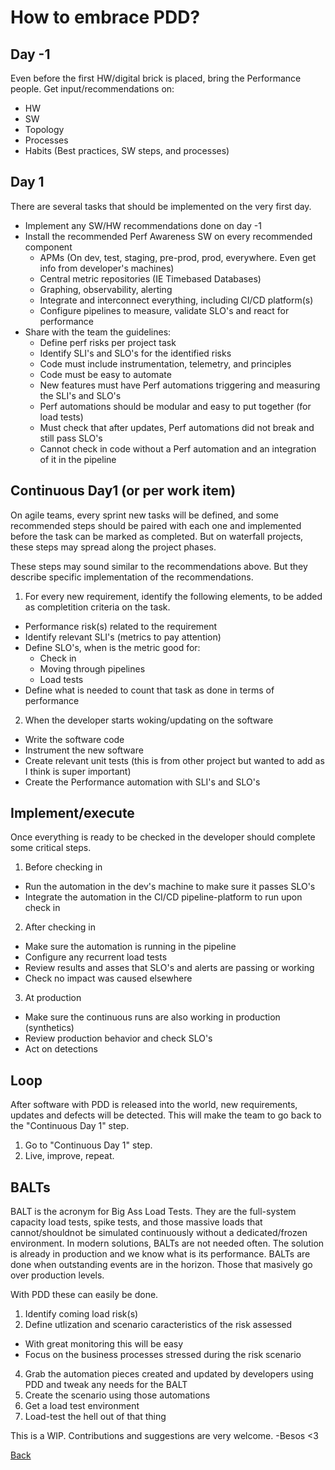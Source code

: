 # How to embrace PDD?

## Day -1
Even before the first HW/digital brick is placed, bring the Performance people.
Get input/recommendations on:
- HW
- SW
- Topology
- Processes
- Habits (Best practices, SW steps, and processes)

## Day 1
There are several tasks that should be implemented on the very first day.
- Implement any SW/HW recommendations done on day -1
- Install the recommended Perf Awareness SW on every recommended component
  - APMs (On dev, test, staging, pre-prod, prod, everywhere. Even get info from developer's machines)
  - Central metric repositories (IE Timebased Databases)
  - Graphing, observability, alerting
  - Integrate and interconnect everything, including CI/CD platform(s)
  - Configure pipelines to measure, validate SLO's and react for performance
- Share with the team the guidelines:
  - Define perf risks per project task
  - Identify SLI's and SLO's for the identified risks
  - Code must include instrumentation, telemetry, and principles
  - Code must be easy to automate
  - New features must have Perf automations triggering and measuring the SLI's and SLO's
  - Perf automations should be modular and easy to put together (for load tests)
  - Must check that after updates, Perf automations did not break and still pass SLO's
  - Cannot check in code without a Perf automation and an integration of it in the pipeline

## Continuous Day1 (or per work item)
On agile teams, every sprint new tasks will be defined, and some recommended steps should be paired with each one and implemented before the task can be marked as completed.
But on waterfall projects, these steps may spread along the project phases.

These steps may sound similar to the recommendations above. But they describe specific implementation of the recommendations.

1. For every new requirement, identify the following elements, to be added as completition criteria on the task.
  - Performance risk(s) related to the requirement
  - Identify relevant SLI's (metrics to pay attention)
  - Define SLO's, when is the metric good for:
    - Check in
    - Moving through pipelines
    - Load tests
  - Define what is needed to count that task as done in terms of performance
2. When the developer starts woking/updating on the software
  - Write the software code
  - Instrument the new software
  - Create relevant unit tests (this is from other project but wanted to add as I think is super important)
  - Create the Performance automation with SLI's and SLO's

## Implement/execute
Once everything is ready to be checked in the developer should complete some critical steps.
1. Before checking in 
  - Run the automation in the dev's machine to make sure it passes SLO's
  - Integrate the automation in the CI/CD pipeline-platform to run upon check in
2. After checking in
  - Make sure the automation is running in the pipeline
  - Configure any recurrent load tests
  - Review results and asses that SLO's and alerts are passing or working
  - Check no impact was caused elsewhere
3. At production
  - Make sure the continuous runs are also working in production (synthetics)
  - Review production behavior and check SLO's
  - Act on detections

## Loop
After software with PDD is released into the world, new requirements, updates and defects will be detected.
This will make the team to go back to the "Continuous Day 1" step.
1. Go to "Continuous Day 1" step.
2. Live, improve, repeat.

## BALTs
BALT is the acronym for Big Ass Load Tests. They are the full-system capacity load tests, spike tests, and those massive loads that cannot/shouldnot be simulated continuously without a dedicated/frozen environment.
In modern solutions, BALTs are not needed often. The solution is already in production and we know what is its performance.
BALTs are done when outstanding events are in the horizon. Those that masively go over production levels.

With PDD these can easily be done.
1. Identify coming load risk(s)
2. Define utlization and scenario caracteristics of the risk assessed
  - With great monitoring this will be easy
  - Focus on the business processes stressed during the risk scenario
4. Grab the automation pieces created and updated by developers using PDD and tweak any needs for the BALT
5. Create the scenario using those automations
6. Get a load test environment
7. Load-test the hell out of that thing


This is a WIP. Contributions and suggestions are very welcome.
-Besos <3



[Back](https://github.com/srperf/PDD)

